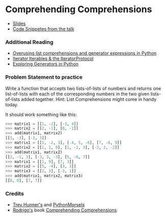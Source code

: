 # Comprehending Comprehensions

* [Slides](https://docs.google.com/presentation/d/1oWCqL31WKv7x6UtATHvhELUgFx8Z12QPCeXubAjaw7Q/edit?usp=sharing)
* [Code Snippetes from the talk](https://github.com/Pradhvan/Talks/blob/main/ComprehendingComprehensions/Comprehending%20Comprehensions.ipynb)

### Additional Reading

* [Overusing list comprehensions and generator expressions in Python](https://treyhunner.com/2019/03/abusing-and-overusing-list-comprehensions-in-python/)
* [Iterator,Iterables & the IteratorProtocol](https://blogs.dgplug.org/pradhvan/iterator-iterables-and-the-iteratorprotocal)
* [Exploring Generators in Python](https://blogs.dgplug.org/pradhvan/exploring-generators-in-python)


### Problem Statement to practice

Write a function that accepts two lists-of-lists of numbers and returns one list-of-lists with each of the corresponding numbers in the two given lists-of-lists added together. Hint: List Comprehensions might come in handy today.

It should work something like this:

```Python
>>> matrix1 = [[1, -2], [-3, 4]]
>>> matrix2 = [[2, -1], [0, -1]]
>>> add(matrix1, matrix2)
[[3, -3], [-3, 3]]
>>> matrix1 = [[1, -2, 3], [-4, 5, -6], [7, -8, 9]]
>>> matrix2 = [[1, 1, 0], [1, -2, 3], [-2, 2, -2]]
>>> add(matrix1, matrix2)
[[2, -1, 3], [-3, 3, -3], [5, -6, 7]]
>>> matrix1 = [[1, 9], [7, 3]]
>>> matrix2 = [[5, -4], [3, 3]]
>>> matrix3 = [[2, 3], [-3, 1]]
>>> add(matrix1, matrix2, matrix3)
[[8, 8], [7, 7]]
```


### Credits

* [Trey Hunner's](https://treyhunner.com/) and [PythonMorsels](https://www.pythonmorsels.com/)
* [Rodrigo's](https://twitter.com/mathsppblog) book [Comprehending Comprehensions](https://mathspp.gumroad.com/l/comprehending-comprehensions)
